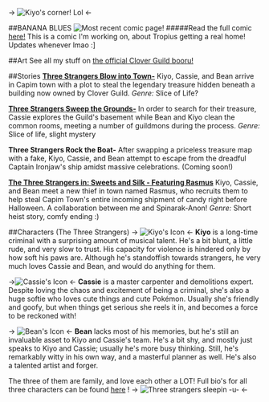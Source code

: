 -> ![Kiyo's corner!  Lol](https://files.catbox.moe/u68len.png) <-

##BANANA BLUES
![Most recent comic page!](https://cloverguild.com/booru/data/posts/1492_a72a050187da0042.png)
#####Read the full comic [here!](https://rentry.org/kcb-c1c)
This is a comic I'm working on, about Tropius getting a real home!  Updates whenever lmao :]

##Art
See all my stuff on [the official Clover Guild booru!](https://cloverguild.com/booru/posts/query=kiyo-anon)

##Stories
[**Three Strangers Blow into Town-**](https://rentry.org/kcb-0) Kiyo, Cassie, and Bean arrive in Capim town with a plot to steal the legendary treasure hidden beneath a building now owned by Clover Guild. 
*Genre:* Slice of Life?  

[**Three Strangers Sweep the Grounds-**](https://rentry.org/kcb-1) In order to search for their treasure,  Cassie explores the Guild's basement while Bean and Kiyo clean the common rooms, meeting a number of guildmons during the process.
*Genre:* Slice of life, slight mystery 

**Three Strangers Rock the Boat-**  After swapping a priceless treasure map with a fake, Kiyo, Cassie, and Bean attempt to escape from the dreadful Captain Ironjaw's ship amidst massive celebrations. (Coming soon!)

[**The Three Strangers in: Sweets and Silk - Featuring Rasmus**](https://rentry.org/kqkw98) Kiyo, Cassie, and Bean meet a new thief in town named Rasmus, who recruits them to help steal Capim Town's entire incoming shipment of candy right before Halloween.  A collaboration between me and Spinarak-Anon!
*Genre:* Short heist story, comfy ending :)


##Characters (The Three Strangers)
-> ![Kiyo's Icon](https://files.catbox.moe/p6pb8y.png) <-
**Kiyo** is a long-time criminal with a surprising amount of musical talent.  He's a bit blunt, a little rude, and very slow to trust.  His capacity for violence is hindered only by how soft his paws are.  Although he's standoffish towards strangers, he very much loves Cassie and Bean, and would do anything for them.

->![Cassie's Icon](https://files.catbox.moe/kly1zr.png) <-
**Cassie** is a master carpenter and demolitions expert.  Despite loving the chaos and excitement of being a criminal, she's also a huge softie who loves cute things and cute Pokémon.  Usually she's friendly and goofy, but when things get serious she reels it in, and becomes a force to be reckoned with!

-> ![Bean's Icon](https://files.catbox.moe/y33y1h.png)  <-
**Bean** lacks most of his memories, but he's still an invaluable asset to Kiyo and Cassie's team.  He's a bit shy, and mostly just speaks to Kiyo and Cassie; usually he's more busy thinking.  Still, he's remarkably witty in his own way, and a masterful planner as well.  He's also a talented artist and forger. 

The three of them are family, and love each other a LOT!  Full bio's for all three characters can be found [here](https://rentry.org/kcb-01) !
-> ![Three strangers sleepin -u-](https://files.catbox.moe/gkorsy.png) <-